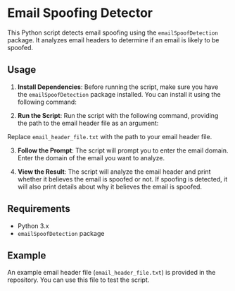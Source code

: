 # **Email Spoofing Detector**

This Python script detects email spoofing using the `emailSpoofDetection` package. It analyzes email headers to determine if an email is likely to be spoofed.

## Usage

1. **Install Dependencies**: Before running the script, make sure you have the `emailSpoofDetection` package installed. You can install it using the following command:

2. **Run the Script**: Run the script with the following command, providing the path to the email header file as an argument:


Replace `email_header_file.txt` with the path to your email header file.

3. **Follow the Prompt**: The script will prompt you to enter the email domain. Enter the domain of the email you want to analyze.

4. **View the Result**: The script will analyze the email header and print whether it believes the email is spoofed or not. If spoofing is detected, it will also print details about why it believes the email is spoofed.

## Requirements

- Python 3.x
- `emailSpoofDetection` package

## Example

An example email header file (`email_header_file.txt`) is provided in the repository. You can use this file to test the script.
